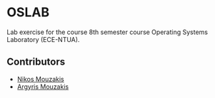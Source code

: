 # OSLAB

Lab exercise for the course 8th semester course Operating Systems Laboratory (ECE-NTUA).

## Contributors

* [Nikos Mouzakis](https://github.com/nim1821)
* [Argyris Mouzakis](https://github.com/argymouz)
